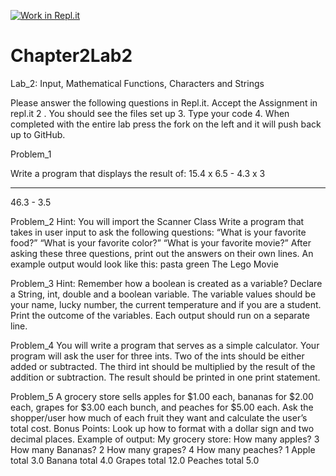 [![Work in Repl.it](https://classroom.github.com/assets/work-in-replit-14baed9a392b3a25080506f3b7b6d57f295ec2978f6f33ec97e36a161684cbe9.svg)](https://classroom.github.com/online_ide?assignment_repo_id=3490746&assignment_repo_type=AssignmentRepo)
# Chapter2Lab2

Lab_2: Input, Mathematical Functions,
Characters and Strings

Please answer the following questions in Repl.it.
Accept the Assignment in repl.it
2 . You should see the files set up
3. Type your code
4. When completed with the entire lab press the fork on the left and it will push back up to GitHub.


Problem_1

 Write a program that displays the result of:
15.4 x 6.5 - 4.3 x 3
____________________
46.3 - 3.5


Problem_2
Hint: You will import the Scanner Class
Write a program that takes in user input to ask the following questions:
“What is your favorite food?”
“What is your favorite color?”
“What is your favorite movie?”
After asking these three questions, print out the answers on their own lines.
An example output would look like this:
pasta
green
The Lego Movie

Problem_3
Hint: Remember how a boolean is created as a variable?
Declare a String, int, double and a boolean variable. The variable values should be your name, lucky number, the current temperature and if you are a student.  Print the outcome of the variables. Each output should run on a separate line.

Problem_4
You will write a program that serves as a simple calculator. Your program will ask the user for three ints.  Two of the ints should be either added or subtracted.  The third int should be multiplied by the result of the addition or subtraction.  The result should be printed in one print statement.

Problem_5
A grocery store sells apples for $1.00 each, bananas for $2.00 each, grapes for $3.00 each bunch, and peaches for $5.00 each. 
Ask the shopper/user how much of each fruit they want and calculate the user’s total cost.
Bonus Points: Look up how to format with a dollar sign and two decimal places.
Example of output:
My grocery store: 
How many apples? 
3
How many Bananas? 
2
How many grapes? 
4
How many peaches? 
1
Apple total 3.0
Banana total 4.0
Grapes total 12.0
Peaches total 5.0
